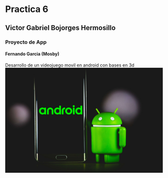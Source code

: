 # Practica 6
## Victor Gabriel Bojorges Hermosillo
### Proyecto de App
#### Fernando Garcia (Mosby)
Desarrollo de un videojuego movil en android con bases en 3d 
![Desarrollo-De-App](./Imagenes-materias/Desarrollo-apps-android-scaled.jpg)